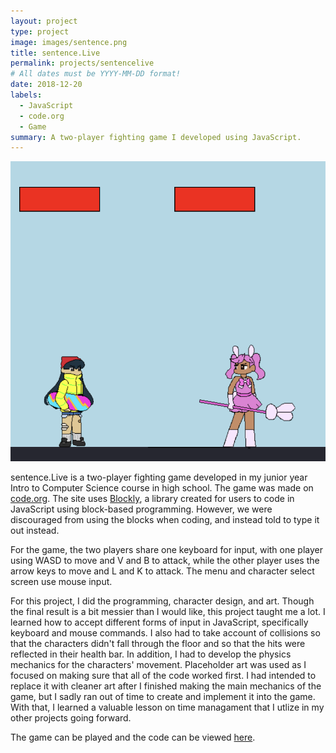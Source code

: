 ```yaml
---
layout: project
type: project
image: images/sentence.png
title: sentence.Live
permalink: projects/sentencelive
# All dates must be YYYY-MM-DD format!
date: 2018-12-20
labels:
  - JavaScript
  - code.org
  - Game
summary: A two-player fighting game I developed using JavaScript.
---
```


<img class="ui medium right floated rounded image" src="../images/standoff.png">

sentence.Live is a two-player fighting game developed in my junior year Intro to Computer Science course in high school. The game was made on [code.org](https://code.org/). The site uses [Blockly](https://developers.google.com/blockly), a library created for users to code in JavaScript using block-based programming. However, we were discouraged from using the blocks when coding, and instead told to type it out instead.

For the game, the two players share one keyboard for input, with one player using WASD to move and V and B to attack, while the other player uses the arrow keys to move and L and K to attack. The menu and character select screen use mouse input. 

For this project, I did the programming, character design, and art. Though the final result is a bit messier than I would like, this project taught me a lot. I learned how to accept different forms of input in JavaScript, specifically keyboard and mouse commands. I also had to take account of collisions so that the characters didn't fall through the floor and so that the hits were reflected in their health bar. In addition, I had to develop the physics mechanics for the characters' movement. Placeholder art was used as I focused on making sure that all of the code worked first. I had intended to replace it with cleaner art after I finished making the main mechanics of the game, but I sadly ran out of time to create and implement it into the game. With that, I learned a valuable lesson on time managament that I utlize in my other projects going forward. 

The game can be played and the code can be viewed [here](https://studio.code.org/projects/gamelab/7Ns_XQvP99pPVCVWe3YGuzr6EyS6dDP3NgYoeRpcsdQ). 

